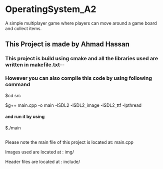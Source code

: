 # OperatingSystem_A2
A simple multiplayer game where players can move around a game board and collect items.

## This Project  is made by Ahmad Hassan 

### This project is build using cmake and all the libraries used are written in makefile.txt--

### However you can also compile this code by using following command
$cd src

$g++ main.cpp -o main -lSDL2 -lSDL2_image -lSDL2_ttf -lpthread

#### and run it by using 
$./main
## 
Please note the main file of this project is located at: main.cpp

Images used are located at : img/

Header files are located at : include/


